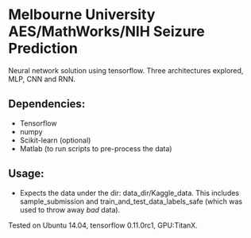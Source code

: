 # Melbourne University AES/MathWorks/NIH Seizure Prediction

Neural network solution using tensorflow. Three architectures explored, MLP, CNN and RNN.

## Dependencies:
- Tensorflow
- numpy
- Scikit-learn (optional)
- Matlab (to run scripts to pre-process the data)

## Usage:
- Expects the data under the dir: data_dir/Kaggle_data. This includes sample_submission and train_and_test_data_labels_safe (which was used to throw away *bad* data).


Tested on Ubuntu 14.04, tensorflow 0.11.0rc1, GPU:TitanX.
